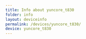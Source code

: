 ```yaml
---
title: Info about yuncore_t830
folder: info
layout: deviceinfo
permalink: /devices/yuncore_t830/
device: yuncore_t830
---
```

